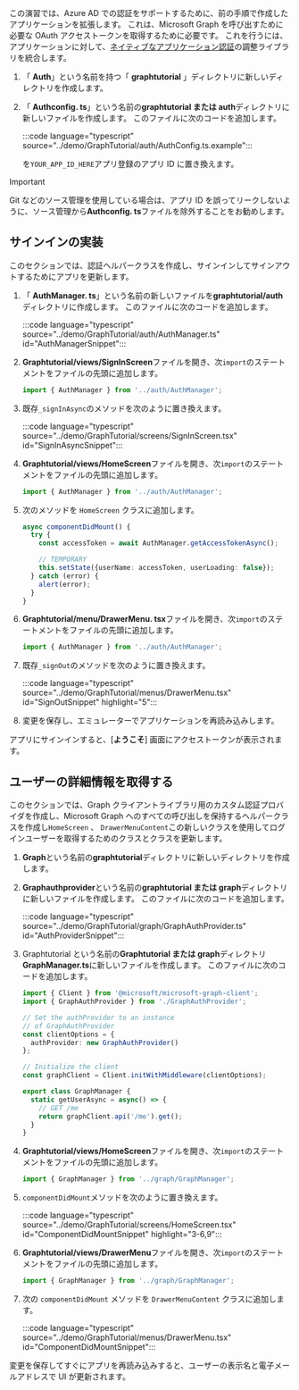<!-- markdownlint-disable MD002 MD041 -->

この演習では、Azure AD での認証をサポートするために、前の手順で作成したアプリケーションを拡張します。 これは、Microsoft Graph を呼び出すために必要な OAuth アクセストークンを取得するために必要です。 これを行うには、アプリケーションに対して、[ネイティブなアプリケーション認証](https://github.com/FormidableLabs/react-native-app-auth)の調整ライブラリを統合します。

1. 「 **Auth**」という名前を持つ「 **graphtutorial** 」ディレクトリに新しいディレクトリを作成します。
1. 「 **Authconfig. ts**」という名前の**graphtutorial または auth**ディレクトリに新しいファイルを作成します。 このファイルに次のコードを追加します。

    :::code language="typescript" source="../demo/GraphTutorial/auth/AuthConfig.ts.example":::

    を`YOUR_APP_ID_HERE`アプリ登録のアプリ ID に置き換えます。

> [!IMPORTANT]
> Git などのソース管理を使用している場合は、アプリ ID を誤ってリークしないように、ソース管理から**Authconfig. ts**ファイルを除外することをお勧めします。

## <a name="implement-sign-in"></a>サインインの実装

このセクションでは、認証ヘルパークラスを作成し、サインインしてサインアウトするためにアプリを更新します。

1. 「 **AuthManager. ts**」という名前の新しいファイルを**graphtutorial/auth**ディレクトリに作成します。 このファイルに次のコードを追加します。

    :::code language="typescript" source="../demo/GraphTutorial/auth/AuthManager.ts" id="AuthManagerSnippet":::

1. **Graphtutorial/views/SignInScreen**ファイルを開き、次`import`のステートメントをファイルの先頭に追加します。

    ```typescript
    import { AuthManager } from '../auth/AuthManager';
    ```

1. 既存`_signInAsync`のメソッドを次のように置き換えます。

    :::code language="typescript" source="../demo/GraphTutorial/screens/SignInScreen.tsx" id="SignInAsyncSnippet":::

1. **Graphtutorial/views/HomeScreen**ファイルを開き、次`import`のステートメントをファイルの先頭に追加します。

    ```typescript
    import { AuthManager } from '../auth/AuthManager';
    ```

1. 次のメソッドを `HomeScreen` クラスに追加します。

    ```typescript
    async componentDidMount() {
      try {
        const accessToken = await AuthManager.getAccessTokenAsync();

        // TEMPORARY
        this.setState({userName: accessToken, userLoading: false});
      } catch (error) {
        alert(error);
      }
    }
    ```

1. **Graphtutorial/menu/DrawerMenu. tsx**ファイルを開き、次`import`のステートメントをファイルの先頭に追加します。

    ```typescript
    import { AuthManager } from '../auth/AuthManager';
    ```

1. 既存`_signOut`のメソッドを次のように置き換えます。

    :::code language="typescript" source="../demo/GraphTutorial/menus/DrawerMenu.tsx" id="SignOutSnippet" highlight="5":::

1. 変更を保存し、エミュレーターでアプリケーションを再読み込みします。

アプリにサインインすると、[**ようこそ**] 画面にアクセストークンが表示されます。

## <a name="get-user-details"></a>ユーザーの詳細情報を取得する

このセクションでは、Graph クライアントライブラリ用のカスタム認証プロバイダを作成し、Microsoft Graph へのすべての呼び出しを保持するヘルパークラスを作成し`HomeScreen` 、 `DrawerMenuContent`この新しいクラスを使用してログインユーザーを取得するためのクラスとクラスを更新します。

1. **Graph**という名前の**graphtutorial**ディレクトリに新しいディレクトリを作成します。
1. **Graphauthprovider**という名前の**graphtutorial または graph**ディレクトリに新しいファイルを作成します。 このファイルに次のコードを追加します。

    :::code language="typescript" source="../demo/GraphTutorial/graph/GraphAuthProvider.ts" id="AuthProviderSnippet":::

1. Graphtutorial という名前の**Graphtutorial または graph**ディレクトリ**GraphManager.ts**に新しいファイルを作成します。 このファイルに次のコードを追加します。

    ```typescript
    import { Client } from '@microsoft/microsoft-graph-client';
    import { GraphAuthProvider } from './GraphAuthProvider';

    // Set the authProvider to an instance
    // of GraphAuthProvider
    const clientOptions = {
      authProvider: new GraphAuthProvider()
    };

    // Initialize the client
    const graphClient = Client.initWithMiddleware(clientOptions);

    export class GraphManager {
      static getUserAsync = async() => {
        // GET /me
        return graphClient.api('/me').get();
      }
    }
    ```

1. **Graphtutorial/views/HomeScreen**ファイルを開き、次`import`のステートメントをファイルの先頭に追加します。

    ```typescript
    import { GraphManager } from '../graph/GraphManager';
    ```

1. `componentDidMount`メソッドを次のように置き換えます。

    :::code language="typescript" source="../demo/GraphTutorial/screens/HomeScreen.tsx" id="ComponentDidMountSnippet" highlight="3-6,9":::

1. **Graphtutorial/views/DrawerMenu**ファイルを開き、次`import`のステートメントをファイルの先頭に追加します。

    ```typescript
    import { GraphManager } from '../graph/GraphManager';
    ```

1. 次の `componentDidMount` メソッドを `DrawerMenuContent` クラスに追加します。

    :::code language="typescript" source="../demo/GraphTutorial/menus/DrawerMenu.tsx" id="ComponentDidMountSnippet":::

変更を保存してすぐにアプリを再読み込みすると、ユーザーの表示名と電子メールアドレスで UI が更新されます。
